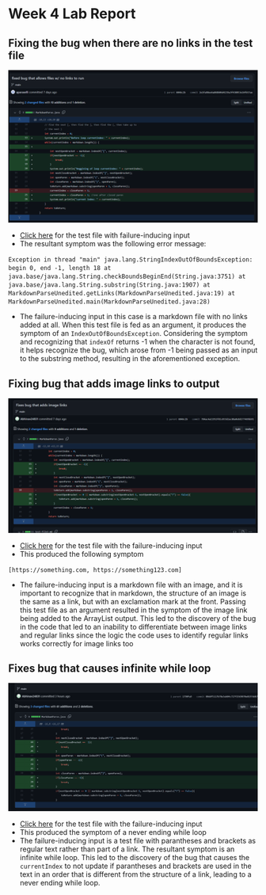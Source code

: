# Week 4 Lab Report

## Fixing the bug when there are no links in the test file
![empty file bug](image9.png)

* [Click here](https://github.com/Abhinav24831/markdown-parse/blob/main/test-file5.md) for the test file with failure-inducing input
* The resultant symptom was the following error message:

`Exception in thread "main" java.lang.StringIndexOutOfBoundsException: begin 0, end -1, length 18
        at java.base/java.lang.String.checkBoundsBeginEnd(String.java:3751)
        at java.base/java.lang.String.substring(String.java:1907)
        at MarkdownParseUnedited.getLinks(MarkdownParseUnedited.java:19)
        at MarkdownParseUnedited.main(MarkdownParseUnedited.java:28)`
* The failure-inducing input in this case is a markdown file with no links added at all. When this test file is fed as an argument, it produces the symptom of an `IndexOutOfBoundsException`. Considering the symptom and recognizing that `indexOf` returns -1 when the character is not found, it helps recognize the bug, which arose from -1 being passed as an input to the substring method, resulting in the aforementioned exception.


## Fixing bug that adds image links to output
![image link bug](image10.png)

* [Click here](https://github.com/Abhinav24831/markdown-parse/blob/main/test-file2.md) for the test file with the failure-inducing input
* This produced the following symptom

`[https://something.com, https://something123.com]`
* The failure-inducing input is a markdown file with an image, and it is important to recognize that in markdown, the structure of an image is the same as a link, but with an exclamation mark at the front. Passing this test file as an argument resulted in the symptom of the image link being added to the ArrayList output. This led to the discovery of the bug in the code that led to an inability to differentiate between image links and regular links since the logic the code uses to identify regular links works correctly for image links too

## Fixes bug that causes infinite while loop
![parantheses text bug](image11.png)

* [Click here](https://github.com/Abhinav24831/markdown-parse/blob/main/test-file3.md) for the test file with the failure-inducing input
* This produced the symptom of a never ending while loop
* The failure-inducing input is a test file with parantheses and brackets as regular text rather than part of a link. The resultant symptom is an infinite while loop. This led to the discovery of the bug that causes the `currentIndex` to not update if parantheses and brackets are used in the text in an order that is different from the structure of a link, leading to a never ending while loop.